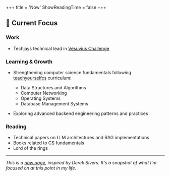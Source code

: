 +++
title = 'Now'
ShowReadingTime = false
+++
## 🎯 Current Focus

### Work

- Techjays technical lead in [Vesuvius Challenge](https://scrollprize.org/)

### Learning & Growth

- Strengthening computer science fundamentals following [teachyourselfcs](https://teachyourselfcs.com/) curriculum:

  - Data Structures and Algorithms
  - Computer Networking
  - Operating Systems
  - Database Management Systems
- Exploring advanced backend engineering patterns and practices

### Reading

- Technical papers on LLM architectures and RAG implementations
- Books related to CS fundamentals
- Lord of the rings

---
_This is a [now page](https://nownownow.com/about), inspired by Derek Sivers. It's a snapshot of what I'm focused on at this point in my life._
